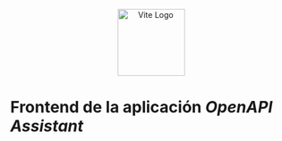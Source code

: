 <p align="center">
  <a href="http://vite.dev/" target="blank"><img src="https://es.vite.dev/logo.svg" width="120" alt="Vite Logo" /></a>
</p>

# Frontend de la aplicación *OpenAPI Assistant*
